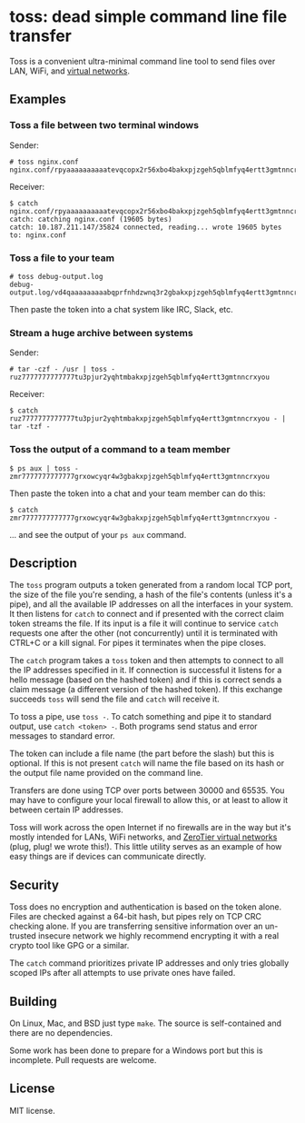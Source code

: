 toss: dead simple command line file transfer
======

Toss is a convenient ultra-minimal command line tool to send files over LAN, WiFi, and [virtual networks](https://www.zerotier.com/).

## Examples

### Toss a file between two terminal windows

Sender:

    # toss nginx.conf
    nginx.conf/rpyaaaaaaaaaatevqcopx2r56xbo4bakxpjzgeh5qblmfyq4ertt3gmtnncrxyou

Receiver:

    $ catch nginx.conf/rpyaaaaaaaaaatevqcopx2r56xbo4bakxpjzgeh5qblmfyq4ertt3gmtnncrxyou
    catch: catching nginx.conf (19605 bytes)
    catch: 10.187.211.147/35824 connected, reading... wrote 19605 bytes to: nginx.conf

### Toss a file to your team

    # toss debug-output.log
    debug-output.log/vd4qaaaaaaaaabqprfnhdzwnq3r2gbakxpjzgeh5qblmfyq4ertt3gmtnncrxyou

Then paste the token into a chat system like IRC, Slack, etc.

### Stream a huge archive between systems

Sender:

    # tar -czf - /usr | toss -
    ruz7777777777777tu3pjur2yqhtmbakxpjzgeh5qblmfyq4ertt3gmtnncrxyou

Receiver:

    $ catch ruz7777777777777tu3pjur2yqhtmbakxpjzgeh5qblmfyq4ertt3gmtnncrxyou - | tar -tzf -

### Toss the output of a command to a team member

    $ ps aux | toss -
    zmr7777777777777grxowcyqr4w3gbakxpjzgeh5qblmfyq4ertt3gmtnncrxyou

Then paste the token into a chat and your team member can do this:

    $ catch zmr7777777777777grxowcyqr4w3gbakxpjzgeh5qblmfyq4ertt3gmtnncrxyou -

... and see the output of your `ps aux` command.

## Description

The `toss` program outputs a token generated from a random local TCP port, the size of the file you're sending, a hash of the file's contents (unless it's a pipe), and all the available IP addresses on all the interfaces in your system. It then listens for `catch` to connect and if presented with the correct claim token streams the file. If its input is a file it will continue to service `catch` requests one after the other (not concurrently) until it is terminated with CTRL+C or a kill signal. For pipes it terminates when the pipe closes.

The `catch` program takes a `toss` token and then attempts to connect to all the IP addresses specified in it. If connection is successful it listens for a hello message (based on the hashed token) and if this is correct sends a claim message (a different version of the hashed token). If this exchange succeeds `toss` will send the file and `catch` will receive it.

To toss a pipe, use `toss -`. To catch something and pipe it to standard output, use `catch <token> -`. Both programs send status and error messages to standard error.

The token can include a file name (the part before the slash) but this is optional. If this is not present `catch` will name the file based on its hash or the output file name provided on the command line.

Transfers are done using TCP over ports between 30000 and 65535. You may have to configure your local firewall to allow this, or at least to allow it between certain IP addresses.

Toss will work across the open Internet if no firewalls are in the way but it's mostly intended for LANs, WiFi networks, and [ZeroTier virtual networks](https://www.zerotier.com/) (plug, plug! we wrote this!). This little utility serves as an example of how easy things are if devices can communicate directly.

## Security

Toss does no encryption and authentication is based on the token alone. Files are checked against a 64-bit hash, but pipes rely on TCP CRC checking alone. If you are transferring sensitive information over an un-trusted insecure network we highly recommend encrypting it with a real crypto tool like GPG or a similar.

The `catch` command prioritizes private IP addresses and only tries globally scoped IPs after all attempts to use private ones have failed.

## Building

On Linux, Mac, and BSD just type `make`. The source is self-contained and there are no dependencies.

Some work has been done to prepare for a Windows port but this is incomplete. Pull requests are welcome.

## License

MIT license.
